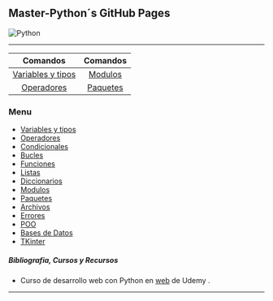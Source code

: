 ## Master-Python´s GitHub Pages
![Python](imagenes/python.ico)   


---
|   Comandos	|   Comandos	|
|:-:	|:-:	|
|   [Variables y tipos](variables.md)	|   [Modulos](modulos.md)	|
|   [Operadores](operadores.md)	|   [Paquetes](paquetes.md)	|

### Menu    
* [Variables y tipos](variables.md)
* [Operadores](operadores.md)
* [Condicionales](condicionales.md)
* [Bucles](bucles.md)
* [Funciones](funciones.md)
* [Listas](listas.md)
* [Diccionarios](diccionarios.md)
* [Modulos](modulos.md)
* [Paquetes](paquetes.md)
* [Archivos](archivos.md)
* [Errores](errores.md)
* [POO](poo.md)
* [Bases de Datos](db.md)
* [TKinter](tkinter.md)
   
##### Bibliografia, Cursos y Recursos   
* Curso de desarrollo web con Python en [web](https://www.udemy.com/course/master-en-python-aprender-python-django-flask-y-tkinter/) de Udemy .
---   
